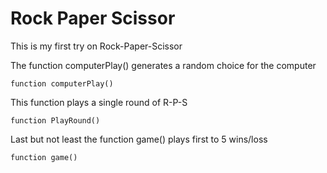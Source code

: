 # Rock Paper Scissor 

This is my first try on Rock-Paper-Scissor

The function computerPlay() generates a random choice for the computer

```
function computerPlay()
```

This function plays a single round of R-P-S
```
function PlayRound()
```

Last but not least the function game() plays first to 5 wins/loss
```
function game()
```